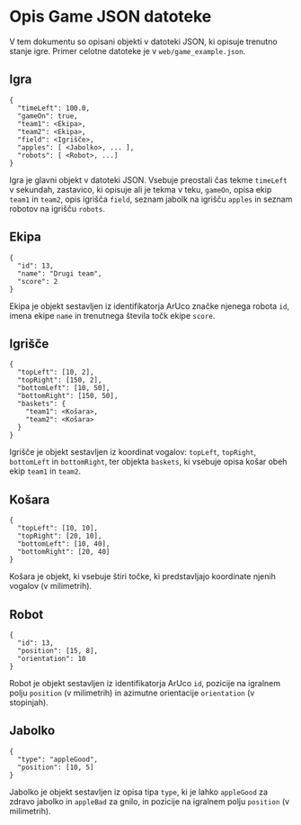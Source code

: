 Opis Game JSON datoteke
=====================

V tem dokumentu so opisani objekti v datoteki JSON, ki opisuje trenutno stanje igre. Primer celotne datoteke je v `web/game_example.json`.

Igra
----
```
{
  "timeLeft": 100.0,
  "gameOn": true,
  "team1": <Ekipa>,
  "team2": <Ekipa>,
  "field": <Igrišče>,
  "apples": [ <Jabolko>, ... ],
  "robots": [ <Robot>, ...]
}
```

Igra je glavni objekt v datoteki JSON. Vsebuje preostali čas tekme `timeLeft` v sekundah, zastavico, ki opisuje ali je tekma v teku, `gameOn`, opisa ekip `team1` in `team2`, opis igrišča `field`, seznam jabolk na igrišču `apples` in seznam robotov na igrišču `robots`.

Ekipa
-----
```
{
  "id": 13,
  "name": "Drugi team",
  "score": 2
}
```

Ekipa je objekt sestavljen iz identifikatorja ArUco značke njenega robota `id`, imena ekipe `name` in trenutnega števila točk ekipe `score`.

Igrišče
-------------
```
{
  "topLeft": [10, 2],
  "topRight": [150, 2],
  "bottomLeft": [10, 50],
  "bottomRight": [150, 50],
  "baskets": {
    "team1": <Košara>, 
    "team2": <Košara>
  }
}
```

Igrišče je objekt sestavljen iz koordinat vogalov: `topLeft`, `topRight`, `bottomLeft` in `bottomRight`, ter objekta `baskets`, ki vsebuje opisa košar obeh ekip `team1` in `team2`.

Košara
------
```
{
  "topLeft": [10, 10],
  "topRight": [20, 10],
  "bottomLeft": [10, 40],
  "bottomRight": [20, 40]
}
```

Košara je objekt, ki vsebuje štiri točke, ki predstavljajo koordinate njenih vogalov (v milimetrih).

Robot
-----
```
{
  "id": 13,
  "position": [15, 8],
  "orientation": 10
}
```

Robot je objekt sestavljen iz identifikatorja ArUco `id`, pozicije na igralnem polju `position` (v milimetrih) in azimutne orientacije `orientation` (v stopinjah).

Jabolko
-------
```
{
  "type": "appleGood",
  "position": [10, 5]
}
```

Jabolko je objekt sestavljen iz opisa tipa `type`, ki je lahko `appleGood` za zdravo jabolko in `appleBad` za gnilo, in pozicije na igralnem polju `position` (v milimetrih).
